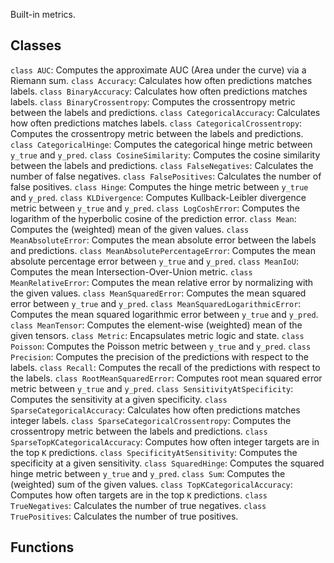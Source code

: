 Built-in metrics.
## Classes
`class AUC`: Computes the approximate AUC (Area under the curve) via a Riemann sum.
`class Accuracy`: Calculates how often predictions matches labels.
`class BinaryAccuracy`: Calculates how often predictions matches labels.
`class BinaryCrossentropy`: Computes the crossentropy metric between the labels and predictions.
`class CategoricalAccuracy`: Calculates how often predictions matches labels.
`class CategoricalCrossentropy`: Computes the crossentropy metric between the labels and predictions.
`class CategoricalHinge`: Computes the categorical hinge metric between `y_true` and `y_pred`.
`class CosineSimilarity`: Computes the cosine similarity between the labels and predictions.
`class FalseNegatives`: Calculates the number of false negatives.
`class FalsePositives`: Calculates the number of false positives.
`class Hinge`: Computes the hinge metric between `y_true` and `y_pred`.
`class KLDivergence`: Computes Kullback-Leibler divergence metric between `y_true` and `y_pred`.
`class LogCoshError`: Computes the logarithm of the hyperbolic cosine of the prediction error.
`class Mean`: Computes the (weighted) mean of the given values.
`class MeanAbsoluteError`: Computes the mean absolute error between the labels and predictions.
`class MeanAbsolutePercentageError`: Computes the mean absolute percentage error between `y_true` and `y_pred`.
`class MeanIoU`: Computes the mean Intersection-Over-Union metric.
`class MeanRelativeError`: Computes the mean relative error by normalizing with the given values.
`class MeanSquaredError`: Computes the mean squared error between `y_true` and `y_pred`.
`class MeanSquaredLogarithmicError`: Computes the mean squared logarithmic error between `y_true` and `y_pred`.
`class MeanTensor`: Computes the element-wise (weighted) mean of the given tensors.
`class Metric`: Encapsulates metric logic and state.
`class Poisson`: Computes the Poisson metric between `y_true` and `y_pred`.
`class Precision`: Computes the precision of the predictions with respect to the labels.
`class Recall`: Computes the recall of the predictions with respect to the labels.
`class RootMeanSquaredError`: Computes root mean squared error metric between `y_true` and `y_pred`.
`class SensitivityAtSpecificity`: Computes the sensitivity at a given specificity.
`class SparseCategoricalAccuracy`: Calculates how often predictions matches integer labels.
`class SparseCategoricalCrossentropy`: Computes the crossentropy metric between the labels and predictions.
`class SparseTopKCategoricalAccuracy`: Computes how often integer targets are in the top `K` predictions.
`class SpecificityAtSensitivity`: Computes the specificity at a given sensitivity.
`class SquaredHinge`: Computes the squared hinge metric between `y_true` and `y_pred`.
`class Sum`: Computes the (weighted) sum of the given values.
`class TopKCategoricalAccuracy`: Computes how often targets are in the top `K` predictions.
`class TrueNegatives`: Calculates the number of true negatives.
`class TruePositives`: Calculates the number of true positives.
## Functions
